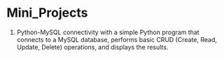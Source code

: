 # Mini_Projects
1. Python-MySQL connectivity with a simple Python program that connects to a MySQL database, performs basic CRUD (Create, Read, Update, Delete) operations, and displays the results.
